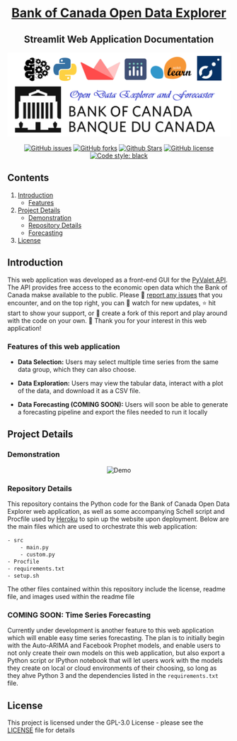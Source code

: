 <h1 align="center"><a href="https://bankofcanada.herokuapp.com/">Bank of Canada Open Data Explorer</a></h1>

<h2 align="center">Streamlit Web Application Documentation</h2>

<p align="center">
<img alt="Project Logo" src="project_logo.png">
</p>

<p align="center">
<a href="https://github.com/Yoseph-Zuskin/webapp/issues"><img alt="GitHub issues" src="https://img.shields.io/github/issues/Yoseph-Zuskin/webapp"></a>
<a href="https://github.com/Yoseph-Zuskin/webapp/network"><img alt="GitHub forks" src="https://img.shields.io/github/forks/Yoseph-Zuskin/webapp"></a>
<a href="https://github.com/Yoseph-Zuskin/webapp/stargazers"><img alt="Github Stars" src="https://img.shields.io/github/stars/Yoseph-Zuskin/webapp"></a>
<a href="https://github.com/Yoseph-Zuskin/webapp/blob/main/LICENSE"><img alt="GitHub license" src="https://img.shields.io/github/license/Yoseph-Zuskin/webapp"></a>
<a href="https://github.com/Yoseph-Zuskin/webapp/"><img alt="Code style: black" src="https://img.shields.io/badge/code%20style-black-000000.svg"></a>
</p>

## Contents

1. [Introduction](#section01)
    - [Features](#section01a)
3. [Project Details](#section02)
    - [Demonstration](#section02a)
    - [Repository Details](#section02b)
    - [Forecasting](#section02c)
4. [License](#section03)


<a id='section01'></a>

## Introduction

This web application was developed as a front-end GUI for the [PyValet API](https://github.com/tylercroberts/pyvalet).
The API provides free access to the economic open data which the Bank of Canada makse available to the public.
Please :memo: [report any issues](https://github.com/Yoseph-Zuskin/webapp/issues) that you encounter, and on the top right,
you can :eyes: watch for new updates, :star: hit start to show your support, or :file_folder: create a fork of this report
and play around with the code on your own. :pray: Thank you for your interest in this web application!

<a id='section01a'></a>

### Features of this web application

* **Data Selection:** Users may select multiple time series from the same data group, which they can also choose.

* **Data Exploration:** Users may view the tabular data, interact with a plot of the data, and download it as a CSV file.

* **Data Forecasting (COMING SOON):** Users will soon be able to generate a forecasting pipeline and export the files needed to run it locally

<a id='section02'></a>

## Project Details

<a id='section02a'></a>

### Demonstration

<p align="center">
<img alt="Demo" src="demo.gif">
</p>

<a id='section02b'></a>

### Repository Details

This repository contains the Python code for the Bank of Canada Open Data Explorer web application, as well as some accompanying
Schell script and Procfile used by [Heroku]('https://www.heroku.com/') to spin up the website upon deployment. Below are the main
files which are used to orchestrate this web application:
```
- src
    - main.py
    - custom.py
- Procfile
- requirements.txt
- setup.sh
```
The other files contained within this repository include the license, readme file, and images used within the readme file

<a id='section02c'></a>

### COMING SOON: Time Series Forecasting

Currently under development is another feature to this web application which will enable easy time series forecasting.
The plan is to initially begin with the Auto-ARIMA and Facebook Prophet models, and enable users to not only create
their own models on this web application, but also export a Python script or IPython notebook that will let users work
with the models they create on local or cloud environments of their choosing, so long as they ahve Python 3 and the
dependencies listed in the `requirements.txt` file.

<a id='section03'></a>

## License

This project is licensed under the GPL-3.0 License - please see the [LICENSE](https://github.com/Yoseph-Zuskin/webapp/blob/main/LICENSE) file for details